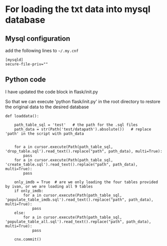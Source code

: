 # For loading the txt data into mysql database

## Mysql configuration

add the following lines to `~/.my.cnf`
```
[mysqld]
secure-file-priv=""
```

## Python code

I have updated the code block in flask/init.py

So that we can execute 'python flask/init.py' in the root directory to restore the original data to the desired database

```
def loaddata():

    path_table_sql = 'test'   # the path for the .sql files
    path_data = str(Path('test/datapath').absolute())   # replace 'path' in the script with path_data

    
    for a in cursor.execute(Path(path_table_sql, 'drop_table.sql').read_text().replace("path", path_data), multi=True):
        pass
    for a in cursor.execute(Path(path_table_sql, 'create_table.sql').read_text().replace("path", path_data), multi=True):
        pass
    
    only_imdb = True  # are we only loading the four tables provided by ivan, or we are loading all 9 tables
    if only_imdb:
        for a in cursor.execute(Path(path_table_sql, 'populate_table_imdb.sql').read_text().replace("path", path_data), multi=True):
            pass
    else:
        for a in cursor.execute(Path(path_table_sql, 'populate_table_all.sql').read_text().replace("path", path_data), multi=True):
            pass
            
    cnx.commit()
```

